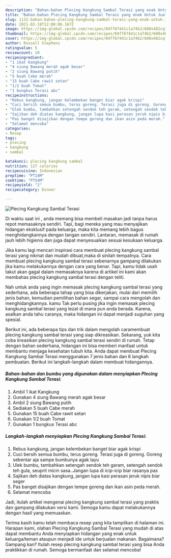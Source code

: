 ```yaml
---
description: "Bahan-bahan Plecing Kangkung Sambal Terasi yang enak Untuk Jualan"
title: "Bahan-bahan Plecing Kangkung Sambal Terasi yang enak Untuk Jualan"
slug: 1132-bahan-bahan-plecing-kangkung-sambal-terasi-yang-enak-untuk-jualan
date: 2021-02-18T12:08:06.167Z
image: https://img-global.cpcdn.com/recipes/04ff67441c1a74b2/680x482cq70/plecing-kangkung-sambal-terasi-foto-resep-utama.jpg
thumbnail: https://img-global.cpcdn.com/recipes/04ff67441c1a74b2/680x482cq70/plecing-kangkung-sambal-terasi-foto-resep-utama.jpg
cover: https://img-global.cpcdn.com/recipes/04ff67441c1a74b2/680x482cq70/plecing-kangkung-sambal-terasi-foto-resep-utama.jpg
author: Russell Stephens
ratingvalue: 5
reviewcount: 10
recipeingredient:
- "1 ikat Kangkung"
- "4 siung Bawang merah agak besar"
- "2 siung Bawang putih"
- "5 buah Cabe merah"
- "15 buah Cabe rawit setan"
- "1/2 buah Tomat"
- "1 bungkus Terasi abc"
recipeinstructions:
- "Rebus kangkung, jangan kelembekan banget biar agak krispi"
- "Cuci bersih semua bumbu, terus goreng. Terasi juga di goreng. Goreng sebentar aja sampe bumbunya agak layu"
- "Ulek bumbu, tambahkan setengah sendok teh garam, setengah sendok teh gula, seuprit micin sasa..Jangan lupa di icip-icip biar rasanya pas"
- "Sajikan deh diatas kangkung, jangan lupa kasi perasan jeruk nipis biar seger"
- "Pas banget disajikan dengan tempe goreng dan ikan asin peda merah."
- "Selamat mencoba"
categories:
- Resep
tags:
- plecing
- kangkung
- sambal

katakunci: plecing kangkung sambal 
nutrition: 127 calories
recipecuisine: Indonesian
preptime: "PT14M"
cooktime: "PT54M"
recipeyield: "2"
recipecategory: Dinner

---
```



![Plecing Kangkung Sambal Terasi](https://img-global.cpcdn.com/recipes/04ff67441c1a74b2/680x482cq70/plecing-kangkung-sambal-terasi-foto-resep-utama.jpg)

Di waktu  saat ini , anda memang bisa membeli masakan jadi tanpa harus repot memasaknya sendiri. Tapi, bagi mereka yang mau menyajikan hidangan eksklusif pada keluarga, maka kita memang lebih bagus menghidangkannya dengan tangan sendiri. Lantaran, memasak di rumah jauh lebih higienis dan juga dapat menyesuaikan sesuai kesukaan keluarga.

Jika kamu lagi mencari inspirasi cara membuat plecing kangkung sambal terasi yang nikmat dan mudah dibuat,maka di sinilah tempatnya. Cara membuat plecing kangkung sambal terasi  sebenarnya gampang dilakukan jika kamu melakukannya dengan cara yang benar. Tapi, kamu tidak usah takut akan gagal dalam memasaknya 
karena di artikel ini kami akan membahas plecing kangkung sambal terasi dengan teliti.  



Nah untuk anda yang ingin memasak plecing kangkung sambal terasi yang sederhana, ada beberapa tahap yang bisa dikerjakan, mulai dari memilih jenis bahan, kemudian pemilihan bahan segar, sampai cara mengolah dan menghidangkannya. kamu Tak perlu pusing jika ingin memasak plecing kangkung sambal terasi yang lezat di mana pun anda berada. Karena, asalkan anda  tahu caranya, maka hidangan ini dapat menjadi suguhan yang spesial.

Berikut ini, ada beberapa tips dan trik dalam mengolah caramembuat plecing kangkung sambal terasi yang siap dikreasikan. Sekarang, yuk kita coba kreasikan plecing kangkung sambal terasi sendiri di rumah. Tetap dengan bahan sederhana, hidangan ini bisa memberi manfaat untuk membantu menjaga kesehatan tubuh kita. Anda dapat membuat Plecing Kangkung Sambal Terasi menggunakan 7 jenis bahan dan 6 langkah pembuatan. Berikut ini langkah-langkah dalam membuat hidangannya.

<!--inarticleads1-->

##### Bahan-bahan dan bumbu yang digunakan dalam menyiapkan Plecing Kangkung Sambal Terasi:

1. Ambil 1 ikat Kangkung
1. Gunakan 4 siung Bawang merah agak besar
1. Ambil 2 siung Bawang putih
1. Sediakan 5 buah Cabe merah
1. Gunakan 15 buah Cabe rawit setan
1. Gunakan 1/2 buah Tomat
1. Gunakan 1 bungkus Terasi abc




<!--inarticleads2-->

##### Langkah-langkah menyiapkan Plecing Kangkung Sambal Terasi:

1. Rebus kangkung, jangan kelembekan banget biar agak krispi
1. Cuci bersih semua bumbu, terus goreng. Terasi juga di goreng. Goreng sebentar aja sampe bumbunya agak layu
1. Ulek bumbu, tambahkan setengah sendok teh garam, setengah sendok teh gula, seuprit micin sasa..Jangan lupa di icip-icip biar rasanya pas
1. Sajikan deh diatas kangkung, jangan lupa kasi perasan jeruk nipis biar seger
1. Pas banget disajikan dengan tempe goreng dan ikan asin peda merah.
1. Selamat mencoba




Jadi, itulah artikel mengenai  plecing kangkung sambal terasi  yang praktis dan gampang dilakukan versi kami. Semoga kamu dapat melakukannya dengan hasil yang memuaskan. 

Terima kasih kamu telah membaca resep yang kita tampilkan di halaman ini. Harapan kami, olahan  Plecing Kangkung Sambal Terasi yang mudah di atas dapat membantu Anda menyiapkan hidangan yang enak untuk keluarga/teman ataupun menjadi ide untuk berjualan makanan. Bagaimana? Gampang kan? Itulah resep plecing kangkung sambal terasi yang bisa Anda praktikkan di rumah. Semoga bermanfaat dan selamat mencoba!

